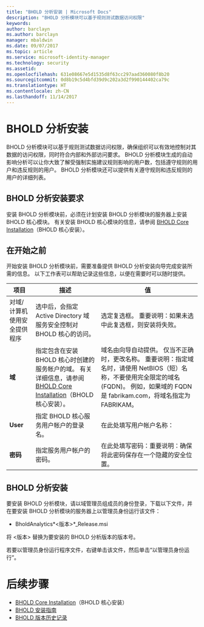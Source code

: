 ```yaml
---
title: "BHOLD 分析安装 | Microsoft Docs"
description: "BHOLD 分析模块可以基于规则测试数据访问权限"
keywords: 
author: barclayn
ms.author: barclayn
manager: mbaldwin
ms.date: 09/07/2017
ms.topic: article
ms.service: microsoft-identity-manager
ms.technology: security
ms.assetid: 
ms.openlocfilehash: 631e08667e5d1535d8f63cc297aad360080f8b20
ms.sourcegitcommit: 0d8b19c5d4bfd39d9c202a3d2f990144402ca79c
ms.translationtype: HT
ms.contentlocale: zh-CN
ms.lasthandoff: 11/14/2017
---
```

# <a name="bhold-analytics-installation"></a>BHOLD 分析安装

BHOLD 分析模块可以基于规则测试数据访问权限，确保组织可以有效地控制对其数据的访问权限，同时符合内部和外部访问要求。 BHOLD 分析模块生成的自动影响分析可以让你大致了解受强制实施建议规则影响的用户数，包括遵守规则的用户和违反规则的用户。 BHOLD 分析模块还可以提供有关遵守规则和违反规则的用户的详细列表。

## <a name="bhold-analytics-installation-requirements"></a>BHOLD 分析安装要求

安装 BHOLD 分析模块前，必须在计划安装 BHOLD 分析模块的服务器上安装 BHOLD 核心模块。 有关安装 BHOLD 核心模块的信息，请参阅 [BHOLD Core Installation](https://technet.microsoft.com/en-us/library/jj134095(v=ws.10).aspx)（BHOLD 核心安装）。

## <a name="before-you-begin"></a>在开始之前

开始安装 BHOLD 分析模块前，需要准备提供 BHOLD 分析安装向导完成安装所需的信息。 以下工作表可以帮助记录这些信息，以便在需要时可以随时提供。

| **项目**                                    | **描述**                                                                                                                                                                                                           | **值**                                                                                                                                                                                                                                                                                                            |
|---------------------------------------------|---------------------------------------------------------------------------------------------------------------------------------------------------------------------------------------------------------------------------|----------------------------------------------------------------------------------------------------------------------------------------------------------------------------------------------------------------------------------------------------------------------------------------------------------------------|
| 对域/计算机使用安全提供程序 | 选中后，会指定 Active Directory 域服务安全控制对 BHOLD 核心的访问。                                                                                                                | 选定复选框。 重要说明：如果未选中此复选框，则安装将失败。                                                                                                                                                                                                                   |
| **域**                                  | 指定包含在安装 BHOLD 核心时创建的服务帐户的域。 有关详细信息，请参阅 [BHOLD Core Installation](https://technet.microsoft.com/en-us/library/jj134095(v=ws.10).aspx)（BHOLD 核心安装）。 | 域名由向导自动提供。 仅当不正确时，更改名称。 重要说明：指定域名时，请使用 NetBIOS（短）名称，不要使用完全限定的域名 (FQDN)。 例如，如果域的 FQDN 是 fabrikam.com，将域名指定为 FABRIKAM。 |
| **User**                                    | 指定 BHOLD 核心服务用户帐户的登录名。                                                                                                                                                          | 在此处填写用户帐户名称：                                                                                                                                                                                                                                                                                    |
| **密码**                                | 指定服务用户帐户的密码。                                                                                                                                                                       | 在此处填写密码：重要说明：确保将此密码保存在一个隐藏的安全位置。                                                                                                                                                                                                                  |

## <a name="bhold-analytics-installation"></a>BHOLD 分析安装

要安装 BHOLD 分析模块，请以域管理员组成员的身份登录，下载以下文件，并在要安装 BHOLD 分析模块的服务器上以管理员身份运行该文件：

- BholdAnalytics*\<版本\>*\_Release.msi

将 \<版本\> 替换为要安装的 BHOLD 分析版本的版本号。

若要以管理员身份运行程序文件，右键单击该文件，然后单击“以管理员身份运行”。

# <a name="next-steps"></a>后续步骤

- [BHOLD Core Installation](https://technet.microsoft.com/en-us/library/jj134095(v=ws.10).aspx)（BHOLD 核心安装）
- [BHOLD 安装指南](bhold-installation-guide.md)
- [BHOLD 版本历史记录](../reference/version-bhold-history.md)